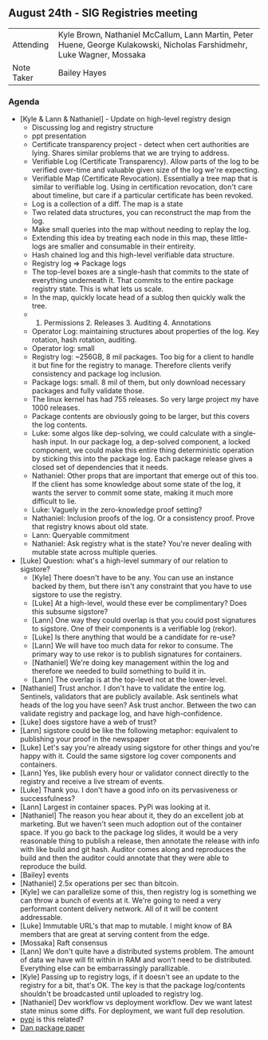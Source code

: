 ## August 24th - SIG Registries meeting

|          |      |
| -------- | -------- |
| Attending  | Kyle Brown, Nathaniel McCallum, Lann Martin, Peter Huene, George Kulakowski, Nicholas Farshidmehr, Luke Wagner, Mossaka
| Note Taker | Bailey Hayes

### Agenda

- [Kyle & Lann & Nathaniel] - Update on high-level registry design
    - Discussing log and registry structure
    - ppt presentation
    - Certificate transparency project - detect when cert authorities are lying. Shares similar problems that we are trying to address.
    - Verifiable Log (Certificate Transparency). Allow parts of the log to be verified over-time and valuable given size of the log we're expecting.
    - Verifiable Map (Certificate Revocation). Essentially a tree map that is similar to verifiable log. Using in certification revocation, don't care about timeline, but care if a particular certificate has been revoked.
    - Log is a collection of a diff. The map is a state
    - Two related data structures, you can reconstruct the map from the log.
    - Make small queries into the map without needing to replay the log.
    - Extending this idea by treating each node in this map, these little-logs are smaller and consumable in their entireity.
    - Hash chained log and this high-level verifiable data structure.
    - Registry log => Package logs
    - The top-level boxes are a single-hash that commits to the state of everything underneath it. That commits to the entire package registry state. This is what lets us scale.
    - In the map, quickly locate head of a sublog then quickly walk the tree.
    - 1. Permissions 2. Releases 3. Auditing 4. Annotations
    - Operator Log: maintaining structures about properties of the log. Key rotation, hash rotation, auditing.
    - Operator log: small
    - Registry log: ~256GB, 8 mil packages. Too big for a client to handle it but fine for the registry to manage. Therefore clients verify consistency and package log inclusion.
    - Package logs: small. 8 mil of them, but only download necessary packages and fully validate those.
    - The linux kernel has had 755 releases. So very large project my have 1000 releases.
    - Package contents are obviously going to be larger, but this covers the log contents.
    - Luke: some algos like dep-solving, we could calculate with a single-hash input. In our package log, a dep-solved component, a locked component, we could make this entire thing deterministic operation by sticking this into the package log. Each package release gives a closed set of dependencies that it needs.
    - Nathaniel: Other props that are important that emerge out of this too. If the client has some knowledge about some state of the log, it wants the server to commit some state, making it much more difficult to lie.
    - Luke: Vaguely in the zero-knowledge proof setting?
    - Nathaniel: Inclusion proofs of the log. Or a consistency proof. Prove that registry knows about old state.
    - Lann: Queryable commitment
    - Nathaniel: Ask registry what is the state? You're never dealing with mutable state across multiple queries.
- [Luke] Question: what's a high-level summary of our relation to sigstore?
    - [Kyle] There doesn't have to be any. You can use an instance backed by them, but there isn't any constraint that you have to use sigstore to use the registry.
    - [Luke] At a high-level, would these ever be complimentary? Does this subsume sigstore?
    - [Lann] One way they could overlap is that you could post signatures to sigstore. One of their components is a verifiable log (rekor).
    - [Luke] Is there anything that would be a candidate for re-use?
    - [Lann] We will have too much data for rekor to consume. The primary way to use rekor is to publish signatures for containers.
    - [Nathaniel] We're doing key management within the log and therefore we needed to build something to build it in.
    - [Lann] The overlap is at the top-level not at the lower-level.
- [Nathaniel] Trust anchor. I don't have to validate the entire log. Sentinels, validators that are publicly available. Ask sentinels what heads of the log you have seen? Ask trust anchor. Between the two can validate registry and package log, and have high-confidence.
- [Luke] does sigstore have a web of trust?
- [Lann] sigstore could be like the following metaphor: equivalent to publishing your proof in the newspaper
- [Luke] Let's say you're already using sigstore for other things and you're happy with it. Could the same sigstore log cover components and containers.
- [Lann] Yes, like publish every hour or validator connect directly to the registry and receive a live stream of events.
- [Luke] Thank you. I don't have a good info on its pervasiveness or successfulness?
- [Lann] Largest in container spaces. PyPi was looking at it.
- [Nathaniel] The reason you hear about it, they do an excellent job at marketing. But we haven't seen much adoption out of the container space. If you go back to the package log slides, it would be a very reasonable thing to publish a release, then annotate the release with info with like build and git hash. Auditor comes along and reproduces the build and then the auditor could annotate that they were able to reproduce the build.
- [Bailey] events
- [Nathaniel] 2.5x operations per sec than bitcoin.
- [Kyle] we can parallelize some of this, then registry log is something we can throw a bunch of events at it. We're going to need a very performant content delivery network. All of it will be content addressable.
- [Luke] Immutable URL's that map to mutable. I might know of BA members that are great at serving content from the edge.
- [Mossaka] Raft consensus 
- [Lann] We don't quite have a distributed systems problem. The amount of data we have will fit within in RAM and won't need to be distributed. Everything else can be embarrassingly parallizable.
- [Kyle] Passing up to registry logs, if it doesn't see an update to the registry for a bit, that's OK. The key is that the package log/contents shouldn't be broadcasted until uploaded to registry log.
- [Nathaniel] Dev workflow vs deployment workflow. Dev we want latest state minus some diffs. For deployment, we want full dep resolution.
- [pypi](https://discuss.python.org/t/pep-480-surviving-a-compromise-of-pypi-end-to-end-signing-of-packages/5666) is this related?
- [Dan package paper](https://cseweb.ucsd.edu/~dstefan/pubs/brown:2017:spam.pdf)
